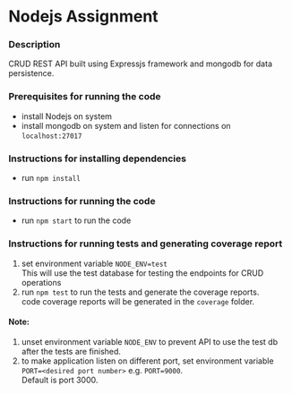 # Nodejs Assignment

### Description
CRUD REST API built using Expressjs framework and mongodb for data persistence.

### Prerequisites for running the code
* install Nodejs on system
* install mongodb on system and listen for connections on `localhost:27017`

### Instructions for installing dependencies
* run `npm install`

### Instructions for running the code
* run `npm start` to run the code

### Instructions for running tests and generating coverage report
1. set environment variable `NODE_ENV=test`  
 This will use the test database for testing the endpoints for CRUD operations
2. run `npm test` to run the tests and generate the coverage reports.  
 code coverage reports will be generated in the `coverage` folder.

#### Note: 
1. unset environment variable `NODE_ENV` to prevent API to use the test db after the tests are finished.
2. to make application listen on different port, set environment variable `PORT=<desired port number>` e.g. `PORT=9000`.  
 Default is port 3000.